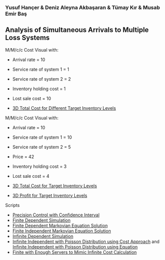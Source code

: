 ### Yusuf Hançer & Deniz Aleyna Akbaşaran & Tümay Kır & Musab Emir Baş
## Analysis of Simultaneous Arrivals to Multiple Loss Systems

 M/M/c/c Cost Visual with:
- Arrival rate = 10
- Service rate of system 1 = 1
- Service rate of system 2 = 2
- Inventory holding cost = 1
- Lost sale cost = 10

- [3D Total Cost for Different Target Inventory Levels](files/LastGraph.html)



 M/M/c/c Cost Visual with:
- Arrival rate = 10
- Service rate of system 1 = 10
- Service rate of system 2 = 5
- Price = 42
- Inventory holding cost = 3
- Lost sale cost = 4

- [3D Total Cost for Target Inventory Levels](files/Graph.html)
- [3D Profit for Target Inventory Levels](files/492-Profit.html)



Scripts
- [Precision Control with Confidence Interval](files/finite_confidence_interval.py)
- [Finite Dependent Simulation](files/finite_simulation.py)
- [Finite Dependent Markovian Equation Solution](files/finite_dependent_optimal.m)
- [Finite Independent Markovian Equation Solution](files/finite_dependent_optimal.m)
- [Infinite Dependent Simulation](files/infinite_simulation.py)
- [Infinite Independent with Poisson Distribution using Cost Approach](files/infinite_independent_cost.py) and [Infinite Independent with Poisson Distribution using Equation](files/infinite_independent_equation.py)
- [Finite with Enough Servers to Mimic Infinite Cost Calculation](infinite_cost.m) 
